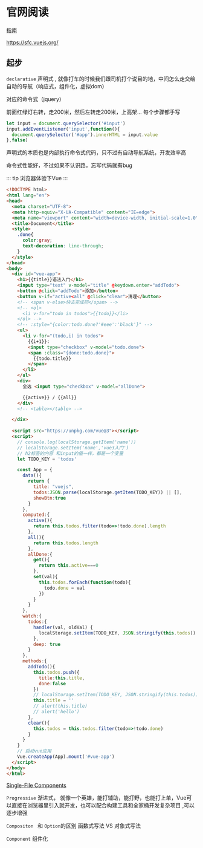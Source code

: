 # 官网阅读

[指南](https://vuejs.org/guide/introduction.html)

https://sfc.vuejs.org/

## 起步

`declarative`  声明式 , 就像打车的时候我们跟司机打个说目的地，中间怎么走交给自动的导航（响应式，组件化，虚拟dom）

对应的命令式（jquery）

前面红绿灯右转，走200米，然后左转走200米，上高架... 每个步骤都手写

```js
let input = document.querySelector('#input')
input.addEventListener('input',function(){
  document.querySelector('#app').innerHTML = input.value
},false)
```
声明式的本质也是内部执行命令式代码，只不过有自动导航系统，开发效率高

命令式性能好，不过如果不认识路，忘写代码就有bug

::: tip 浏览器体验下Vue
:::

```html
<!DOCTYPE html>
<html lang="en">
<head>
  <meta charset="UTF-8">
  <meta http-equiv="X-UA-Compatible" content="IE=edge">
  <meta name="viewport" content="width=device-width, initial-scale=1.0">
  <title>Document</title>
  <style>
    .done{
      color:gray;
      text-decoration: line-through;
    }
  </style>
</head>
<body>
  <div id="vue-app">
    <h1>{{title}}语法入门</h1>
    <input type="text" v-model="title" @keydown.enter="addTodo">
    <button @click="addTodo">添加</button>
    <button v-if="active<all" @click="clear">清理</button>
    <!-- <span v-else>快去完成把</span> -->
    <!-- <ol>
      <li v-for="todo in todos">{{todo}}</li>
    </ol> -->
    <!-- :style="{color:todo.done?'#eee':'black'}" -->
    <ul>
      <li v-for="(todo,i) in todos">
        {{i+1}}:
        <input type="checkbox" v-model="todo.done">
        <span :class="{done:todo.done}">
          {{todo.title}}
        </span>
      </li>
    </ul>
    <div>
      全选 <input type="checkbox" v-model="allDone">

      {{active}} / {{all}}
    </div>
    <!-- <table></table> -->

  </div>
  
  <script src="https://unpkg.com/vue@3"></script>
  <script>
    // console.log(localStorage.getItem('name'))
    // localStorage.setItem('name','vue3入门')
    // h2标签的内容 和input的值一样，都是一个变量
    let TODO_KEY = 'todos'

    const App = {
      data(){
        return {
          title: "vuejs",
          todos:JSON.parse(localStorage.getItem(TODO_KEY)) || [],
          showBtn:true
        }
      },
      computed:{
        active(){
          return this.todos.filter(todo=>!todo.done).length
        },
        all(){
          return this.todos.length
        },
        allDone:{
          get(){
            return this.active===0
          },
          set(val){
            this.todos.forEach(function(todo){
              todo.done = val
            })
          }
        }
      },
      watch:{
        todos:{
          handler(val, oldVal) {
            localStorage.setItem(TODO_KEY, JSON.stringify(this.todos))
          },
          deep: true
        }
      },
      methods:{
        addTodo(){
          this.todos.push({
            title:this.title,
            done:false
          })
          // localStorage.setItem(TODO_KEY, JSON.stringify(this.todos))
          this.title = ''
          // alert(this.title)
          // alert('hello')
        },
        clear(){
          this.todos = this.todos.filter(todo=>!todo.done)
        }
      }
    }
    // 启动vue应用
    Vue.createApp(App).mount('#vue-app')
  </script>
</body>
</html>
```

[Single-File Components](https://sfc.vuejs.org/)


`Progressive` 渐进式，
就像一个英雄，能打辅助，能打野，也能打上单，Vue可以直接在浏览器里引入就开发，也可以配合构建工具和全家桶开发复杂项目 ,可以逐步增强


`Compositon ` 和 `Option`的区别
函数式写法 VS 对象式写法



`Component` 组件化




